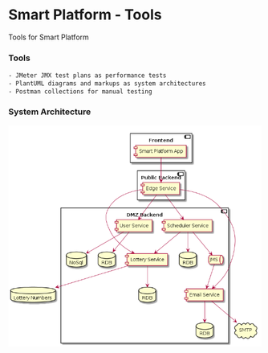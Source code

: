 # Smart Platform - Tools

Tools for Smart Platform

### Tools
```
- JMeter JMX test plans as performance tests
- PlantUML diagrams and markups as system architectures
- Postman collections for manual testing
```
### System Architecture
![System Architecture](https://raw.githubusercontent.com/ProudProgrammer/smart-tools/master/plantuml/system-architecture.png)